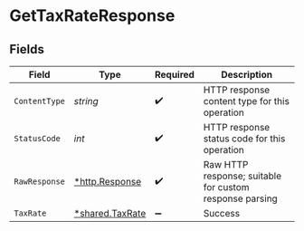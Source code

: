 # GetTaxRateResponse


## Fields

| Field                                                    | Type                                                     | Required                                                 | Description                                              |
| -------------------------------------------------------- | -------------------------------------------------------- | -------------------------------------------------------- | -------------------------------------------------------- |
| `ContentType`                                            | *string*                                                 | :heavy_check_mark:                                       | HTTP response content type for this operation            |
| `StatusCode`                                             | *int*                                                    | :heavy_check_mark:                                       | HTTP response status code for this operation             |
| `RawResponse`                                            | [*http.Response](https://pkg.go.dev/net/http#Response)   | :heavy_check_mark:                                       | Raw HTTP response; suitable for custom response parsing  |
| `TaxRate`                                                | [*shared.TaxRate](../../../pkg/models/shared/taxrate.md) | :heavy_minus_sign:                                       | Success                                                  |